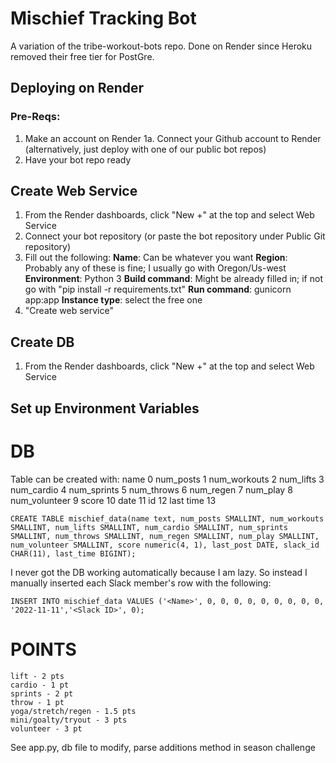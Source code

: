 # Mischief Tracking Bot
A variation of the tribe-workout-bots repo. Done on Render since Heroku removed their free tier for PostGre.

## Deploying on Render

### Pre-Reqs:
1. Make an account on Render
1a. Connect your Github account to Render (alternatively, just deploy with one of our public bot repos)
2. Have your bot repo ready

## Create Web Service 
1. From the Render dashboards, click "New +" at the top and select Web Service
2. Connect your bot repository (or paste the bot repository under Public Git repository)
3. Fill out the following: 
**Name**: Can be whatever you want
**Region**: Probably any of these is fine; I usually go with Oregon/Us-west
**Environment**: Python 3
**Build command**: Might be already filled in; if not go with "pip install -r requirements.txt"
**Run command**: gunicorn app:app
**Instance type**: select the free one
4. "Create web service"

## Create DB
1. From the Render dashboards, click "New +" at the top and select Web Service

## Set up Environment Variables


# DB
Table can be created with:
name 0
num_posts 1
num_workouts 2
num_lifts 3
num_cardio 4
num_sprints 5
num_throws 6
num_regen 7
num_play 8
num_volunteer 9
score 10
date 11
id 12
last time 13
```
CREATE TABLE mischief_data(name text, num_posts SMALLINT, num_workouts SMALLINT, num_lifts SMALLINT, num_cardio SMALLINT, num_sprints SMALLINT, num_throws SMALLINT, num_regen SMALLINT, num_play SMALLINT, num_volunteer SMALLINT, score numeric(4, 1), last_post DATE, slack_id CHAR(11), last_time BIGINT);
```

I never got the DB working automatically because I am lazy. So instead I manually inserted each Slack member's row with the following:
```
INSERT INTO mischief_data VALUES ('<Name>', 0, 0, 0, 0, 0, 0, 0, 0, 0, '2022-11-11','<Slack ID>', 0);
```

# POINTS
```
lift - 2 pts
cardio - 1 pt
sprints - 2 pt
throw - 1 pt
yoga/stretch/regen - 1.5 pts
mini/goalty/tryout - 3 pts
volunteer - 3 pt
```
See app.py, db file to modify, parse additions method in season challenge
